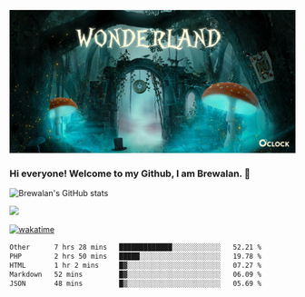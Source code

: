 
![Cover](https://github.com/Brewalan74/Brewalan74/blob/master/img/cover.jpeg)

### Hi everyone! Welcome to my Github, I am Brewalan. 👋

![Brewalan's GitHub stats](https://github-readme-stats.vercel.app/api?username=Brewalan74&theme=merko&show_icons=true&&count_private=true&include_all_commits=true)

<img align="rigth" src="https://github-readme-stats.vercel.app/api/top-langs/?username=Brewalan74&layout=compact&theme=merko" height=235 />

[![wakatime](https://wakatime.com/badge/user/2f1cc193-a445-42bd-8c55-7b5ab93f0467.svg)](https://wakatime.com/@2f1cc193-a445-42bd-8c55-7b5ab93f0467)

<!--START_SECTION:waka-->
```text
Other      7 hrs 28 mins   █████████████░░░░░░░░░░░░   52.21 % 
PHP        2 hrs 50 mins   █████░░░░░░░░░░░░░░░░░░░░   19.78 % 
HTML       1 hr 2 mins     █▓░░░░░░░░░░░░░░░░░░░░░░░   07.27 % 
Markdown   52 mins         █▓░░░░░░░░░░░░░░░░░░░░░░░   06.09 % 
JSON       48 mins         █▒░░░░░░░░░░░░░░░░░░░░░░░   05.69 % 
```
<!--END_SECTION:waka-->


<!--
**Brewalan74/Brewalan74** is a ✨ _special_ ✨ repository because its `README.md` (this file) appears on your GitHub profile.

Here are some ideas to get you started:

- 🔭 I’m currently working on ...
- 🌱 I’m currently learning ...
- 👯 I’m looking to collaborate on ...
- 🤔 I’m looking for help with ...
- 💬 Ask me about ...
- 📫 How to reach me: ...
- 😄 Pronouns: ...
- ⚡ Fun fact: ...
-->
